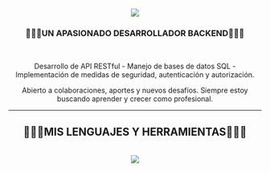 <h1 align="center">
    <img src="https://readme-typing-svg.herokuapp.com/?font=Righteous&size=35&center=true&vCenter=true&width=500&height=70&duration=4000&lines=Holaaa!+👋;+Soy+Santiago+Zapata!;" />
</h1>

<h3 align="center">🧙🏻‍♂️UN APASIONADO DESARROLLADOR BACKEND🧙🏻‍♂️</h3>

<br/>

<div align="center">
 
Desarrollo de API RESTful - Manejo de bases de datos SQL - Implementación de medidas de seguridad, autenticación y autorización. 

Abierto a colaboraciones, aportes y nuevos desafíos. Siempre estoy buscando aprender y crecer como profesional.
 </div>
 
<div align="center"> 
</div>

 <hr/>
 
<h2 align="center">🧙🏻‍♂️MIS LENGUAJES Y HERRAMIENTAS🧙🏻‍♂️</h2>
<br/>
<div align="center">
    <img src="https://skillicons.dev/icons?i=python,cs,cpp,java,mysql,visualstudio,vscode,pycharm,dotnet" /><br>
</div>
<br/>
